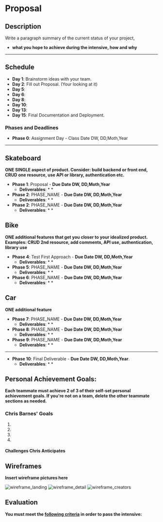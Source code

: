 # Proposal

## Description

Write a paragraph summary of the current status of your project,

- **what you hope to achieve during the intensive, how and why**

<hr>

## Schedule

- **Day 1**: Brainstorm ideas with your team.
- **Day 2**: Fill out Proposal.     (Your looking at it)
- **Day 5**:
- **Day 6**:
- **Day 8**:
- **Day 10**:
- **Day 13**:
- **Day 15**: Final Documentation and Deployment.

### Phases and Deadlines

- **Phase 0**: Assignment Day - Class Date DW, DD,Moth,Year

<hr>

## Skateboard

**ONE SINGLE aspect of product. Consider: build backend or front end, CRUD one resource, use API or library, authentication etc.**

- **Phase 1**: Proposal - **Due Date DW, DD,Moth,Year**
  - **Deliverables**:
        *
        *
- **Phase 2**: PHASE_NAME - **Due Date DW, DD,Moth,Year**
  - **Deliverables**:
        *
        *
- **Phase 2**: PHASE_NAME - **Due Date DW, DD,Moth,Year**
  - **Deliverables**:
        *
        *

## Bike

**ONE additional features that get you closer to your idealized product. Examples: CRUD 2nd resource, add comments, API use, authentication, library use**

- **Phase 4**: Test First Approach - **Due Date DW, DD,Moth,Year**
  - **Deliverables**:
        *
        *
- **Phase 5**: PHASE_NAME - **Due Date DW, DD,Moth,Year**
  - **Deliverables**:
        *
        *
- **Phase 6**: PHASE_NAME - **Due Date DW, DD,Moth,Year**
  - **Deliverables**:
        *
        *

## Car

**ONE additional feature**

- **Phase 7**: PHASE_NAME - **Due Date DW, DD,Moth,Year**
  - **Deliverables**:
        *
        *
- **Phase 8**: PHASE_NAME - **Due Date DW, DD,Moth,Year**
  - **Deliverables**:
        *
        *
- **Phase 9**: PHASE_NAME - **Due Date DW, DD,Moth,Year**
  - **Deliverables**:
        *
        *

<hr>

- **Phase 10**: Final Deliverable - **Due Date DW, DD,Moth,Year**.
  - **Deliverables**:
        *
        *

## Personal Achievement Goals:

**Each teammate must achieve 2 of 3 of their self-set personal achievement goals. If you're not on a team, delete the other teammate sections as needed.**

### Chris Barnes' Goals

1.
2.
3.
4.

#### Challenges Chris Anticipates

<!--
### Name' Goals

1. 
2. 
3. 

#### Challenges Name Anticipates

### Name's Goals

1. 
2. 
3. 

#### Challenges Name Anticipates

### Name's Goals

1. 
2. 
3.  

#### Challenges Name Anticipates
-->

## Wireframes

**Insert wireframe pictures here**

![wireframe_landing](staticfiles/img/wireframes/landing.png)
![wireframe_detail](staticfiles/img/wireframes/detail.png)
![wireframe_creators](staticfiles/img/wireframes/creators.png)

## Evaluation

**You must meet the [following criteria](Docs/Rubirc-Scoring.md) in order to pass the intensive:**

